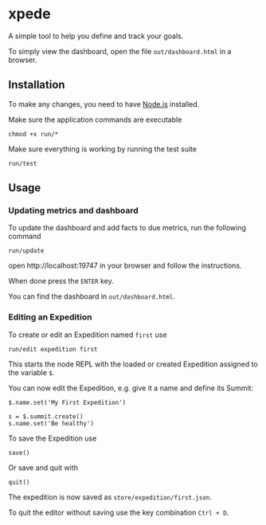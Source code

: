 # xpede

A simple tool to help you define and track your goals.

To simply view the dashboard, open the file `out/dashboard.html` in a browser.

## Installation

To make any changes, you need to have [Node.js](https://nodejs.org/) installed.

Make sure the application commands are executable

```
chmod +x run/*
```

Make sure everything is working by running the test suite

```
run/test
```

## Usage


### Updating metrics and dashboard

To update the dashboard and add facts to due metrics, run the following command

```
run/update
```

open http://localhost:19747 in your browser and follow the instructions.

When done press the `ENTER` key.

You can find the dashboard in `out/dashboard.html`.


### Editing an Expedition

To create or edit an Expedition named `first` use

```
run/edit expedition first
```

This starts the node REPL with the loaded or created Expedition assigned to the variable `$`.

You can now edit the Expedition, e.g. give it a name and define its Summit:

```
$.name.set('My First Expedition')

s = $.summit.create()
s.name.set('Be healthy')
```

To save the Expedition use

```
save()
```

Or save and quit with 

```
quit()
```

The expedition is now saved as `store/expedition/first.json`.

To quit the editor without saving use the key combination `Ctrl + D`.